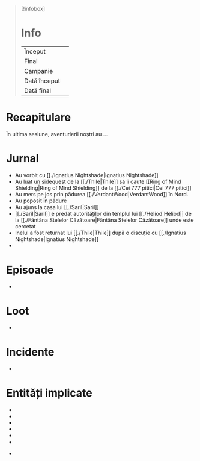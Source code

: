 >[!infobox]
># Info
>| | | 
>|-|-|
>|  Început | |
>|  Final | |
>|  Campanie  | |
>|  Dată început | |
>|  Dată final | |

# Recapitulare 
În ultima sesiune, aventurierii noștri au ...
# Jurnal
- Au vorbit cu [[./Ignatius Nightshade|Ignatius Nightshade]] 
- Au luat un sidequest de la [[./Thile|Thile]]  să îi caute [[Ring of Mind Shielding|Ring of Mind Shielding]] de la [[./Cei 777 pitici|Cei 777 pitici]]
- Au mers pe jos prin pădurea [[./VerdantWood|VerdantWood]] în Nord. 
- Au poposit în pădure
- Au ajuns la casa lui [[./Saril|Saril]] 
- [[./Saril|Saril]]  e predat autorităților din templul lui [[./Heliod|Heliod]]  de la [[./Fântâna Stelelor Căzătoare|Fântâna Stelelor Căzătoare]]  unde este cercetat
- Inelul a fost returnat lui [[./Thile|Thile]]  după o discuție cu [[./Ignatius Nightshade|Ignatius Nightshade]]
- 
# Episoade
- 
# Loot
- 
# Incidente
- 
# Entități implicate
<div><ul class="dataview list-view-ul"><li><span></span></li><li><span></span></li><li><span></span></li><li><span></span></li><li><span></span></li><li><span></span></li></ul></div>
<div><ul class="dataview list-view-ul"><li><span></span></li></ul></div>